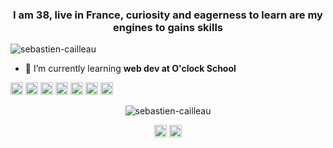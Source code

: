 <h3 align="center">I am 38, live in France, curiosity and eagerness to learn are my engines to gains skills</h3>

<p align="left"> <img src="https://komarev.com/ghpvc/?username=sebastien-cailleau" alt="sebastien-cailleau" /> </p>

- 🌱 I’m currently learning **web dev at O'clock School**

<p align="left"><img src="https://devicons.github.io/devicon/devicon.git/icons/bootstrap/bootstrap-plain.svg" alt="bootstrap" width="20" height="20"/> <img src="https://devicons.github.io/devicon/devicon.git/icons/css3/css3-original-wordmark.svg" alt="css3" width="20" height="20"/> <img src="https://devicons.github.io/devicon/devicon.git/icons/html5/html5-original-wordmark.svg" alt="html5" width="20" height="20"/> <img src="https://devicons.github.io/devicon/devicon.git/icons/javascript/javascript-original.svg" alt="javascript" width="20" height="20"/> <img src="https://devicons.github.io/devicon/devicon.git/icons/mysql/mysql-original-wordmark.svg" alt="mysql" width="20" height="20"/> <img src="https://devicons.github.io/devicon/devicon.git/icons/php/php-original.svg" alt="php" width="20" height="20"/> <img src="https://devicons.github.io/devicon/devicon.git/icons/linux/linux-original.svg" alt="linux" width="20" height="20"/></p><p align="center"> <img src="https://github-readme-stats.vercel.app/api?username=sebastien-cailleau&show_icons=true" alt="sebastien-cailleau" /> </p>

<p align="center">
<a href="https://twitter.com/mrtoorop" target="blank"><img align="center" src="https://cdn.jsdelivr.net/npm/simple-icons@3.0.1/icons/twitter.svg" alt="mrtoorop" height="20" width="20" /></a>
<a href="https://linkedin.com/in/sébastien-cailleau" target="blank"><img align="center" src="https://cdn.jsdelivr.net/npm/simple-icons@3.0.1/icons/linkedin.svg" alt="sébastien-cailleau" height="20" width="20" /></a>
</p>

